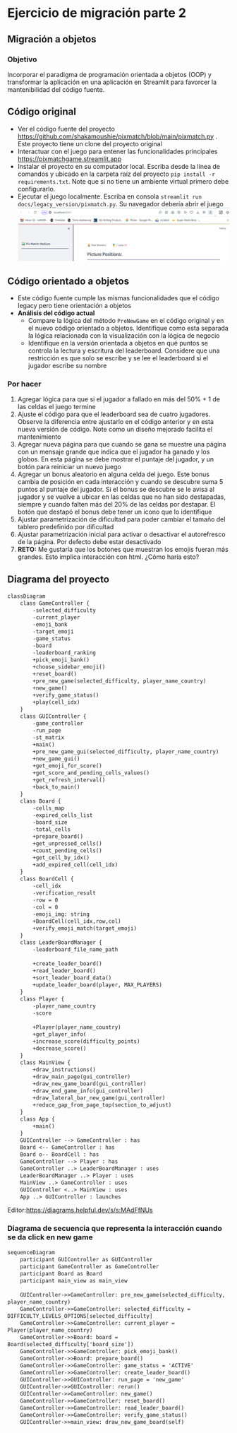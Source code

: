 # Ejercicio de migración parte 2

## Migración a objetos

### Objetivo

Incorporar el paradigma de programación orientada a objetos (OOP) y transformar la aplicación en una aplicación en
Streamlit
para favorcer la mantenibilidad del código fuente.

## Código original

* Ver el código fuente del proyecto https://github.com/shakamoushie/pixmatch/blob/main/pixmatch.py . Este proyecto tiene
  un clone del proyecto original
* Interactuar con el juego para entener las funcionalidades principales https://pixmatchgame.streamlit.app
* Instalar el proyecto en su computador local. Escriba desde la línea de comandos y ubicado en la carpeta raíz del
  proyecto `pip install -r requirements.txt`. Note que si no tiene un ambiente virtual primero debe configurarlo.
* Ejecutar el juego localmente. Escriba en consola `streamlit run docs/legacy_version/pixmatch.py`. Su navegador debería
  abrir el juego
  ![img.png](docs/img/ejecucion.png)

## Código orientado a objetos

* Este código fuente cumple las mismas funcionalidades que el código legacy pero tiene orientación a objetos
* **Análisis del código actual**
    * Compare la lógica del método ```PreNewGame``` en el código original y en el nuevo código orientado a objetos.
      Identifique como esta separada la lógica relacionada con la visualización con la lógica de negocio
    * Identifique en la versión orientada a objetos en qué puntos se controla la lectura y escritura del leaderboard.
      Considere que una restricción es que solo se escribe y se lee el leaderboard si el jugador escribe su nombre

### Por hacer

1. Agregar lógica para que si el jugador a fallado en más del 50% + 1 de las celdas el juego termine
2. Ajuste el código para que el leaderboard sea de cuatro jugadores. Observe la diferencia entre ajustarlo en el código
   anterior y en esta nueva versión de código. Note como un diseño mejorado facilita el mantenimiento
2. Agregar nueva página para que cuando se gana se muestre una página con un mensaje grande que indica que el jugador ha
   ganado y los globos. En esta página se debe mostrar el puntaje del jugador, y un botón para reiniciar un nuevo juego
3. Agregar un bonus aleatorio en alguna celda del juego. Este bonus cambia de posición en cada interacción y cuando se
   descubre suma 5 puntos al puntaje del jugador. Si el bonus se descubre se le avisa al jugador y se vuelve a ubicar en
   las celdas que no han sido destapadas, siempre y cuando falten más del 20% de las celdas por destapar. El botón que
   destapó el bonus debe tener un icono que lo identifique
4. Ajustar parametrización de dificultad para poder cambiar el tamaño del tablero predefinido por dificultad
5. Ajustar parametrización inicial para activar o desactivar el autorefresco de la página. Por defecto debe estar
   desactivado
6. **RETO:** Me gustaría que los botones que muestran los emojis fueran más grandes. Esto implica interacción con html. ¿Cómo
   haría esto?

## Diagrama del proyecto

```mermaid
classDiagram
    class GameController {
        -selected_difficulty
        -current_player
        -emoji_bank
        -target_emoji
        -game_status
        -board
        -leaderboard_ranking
        +pick_emoji_bank()
        +choose_sidebar_emoji()
        +reset_board()
        +pre_new_game(selected_difficulty, player_name_country)
        +new_game()
        +verify_game_status()
        +play(cell_idx)
    }
    class GUIController {
        -game_controller
        -run_page
        -st_matrix
        +main()
        +pre_new_game_gui(selected_difficulty, player_name_country)
        +new_game_gui()
        +get_emoji_for_score()
        +get_score_and_pending_cells_values()
        +get_refresh_interval()
        +back_to_main()
    }
    class Board {
        -cells_map
        -expired_cells_list
        -board_size
        -total_cells 
        +prepare_board()
        +get_unpressed_cells()
        +count_pending_cells()
        +get_cell_by_idx()
        +add_expired_cell(cell_idx)
    }
    class BoardCell {
        -cell_idx
        -verification_result
        -row = 0
        -col = 0
        -emoji_img: string
        +BoardCell(cell_idx,row,col)
        +verify_emoji_match(target_emoji)
    }
    class LeaderBoardManager {
        -leaderboard_file_name_path
    
        +create_leader_board()
        +read_leader_board()
        +sort_leader_board_data()
        +update_leader_board(player, MAX_PLAYERS)
    }
    class Player {
        -player_name_country
        -score
        
        +Player(player_name_country)
        +get_player_info(
        +increase_score(difficulty_points)
        +decrease_score()
    }
    class MainView {
        +draw_instructions()
        +draw_main_page(gui_controller)
        +draw_new_game_board(gui_controller)
        +draw_end_game_info(gui_controller)
        +draw_lateral_bar_new_game(gui_controller)
        +reduce_gap_from_page_top(section_to_adjust)
    }
    class App {
        +main()
    }
    GUIController --> GameController : has
    Board <-- GameController : has
    Board o-- BoardCell : has
    GameController --> Player : has
    GameController ..> LeaderBoardManager : uses
    LeaderBoardManager ..> Player : uses
    MainView ..> GameController : uses
    GUIController <..> MainView : uses
    App ..> GUIController : launches
```

Editor:https://diagrams.helpful.dev/s/s:MAdFfNUs

### Diagrama de secuencia que representa la interacción cuando se da click en new game
```mermaid
sequenceDiagram
    participant GUIController as GUIController
    participant GameController as GameController
    participant Board as Board
    participant main_view as main_view

    GUIController->>GameController: pre_new_game(selected_difficulty, player_name_country)
    GameController->>GameController: selected_difficulty = DIFFICULTY_LEVELS_OPTIONS[selected_difficulty]
    GameController->>GameController: current_player = Player(player_name_country)
    GameController->>Board: board = Board(selected_difficulty['board_size'])
    GameController->>GameController: pick_emoji_bank()
    GameController->>Board: prepare_board()
    GameController->>GameController: game_status = 'ACTIVE'
    GameController->>GameController: create_leader_board()
    GUIController->>GUIController: run_page = 'new_game'
    GUIController->>GUIController: rerun()
    GUIController->>GameController: new_game()
    GameController->>GameController: reset_board()
    GameController->>GameController: read_leader_board()
    GameController->>GameController: verify_game_status()
    GUIController->>main_view: draw_new_game_board(self)
```